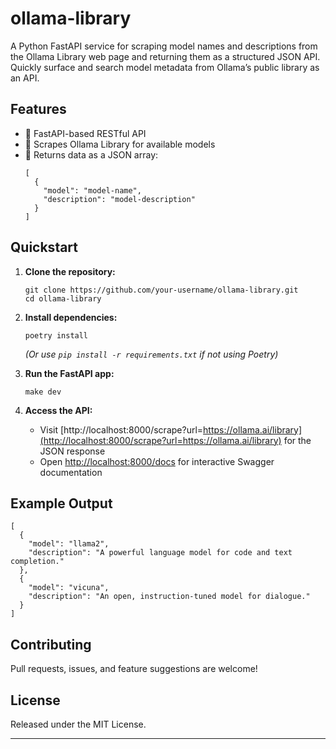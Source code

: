# ollama-library

A Python FastAPI service for scraping model names and descriptions from the Ollama Library web page and returning them as a structured JSON API.
Quickly surface and search model metadata from Ollama’s public library as an API.

## Features

- 🚀 FastAPI-based RESTful API
- 🔎 Scrapes Ollama Library for available models
- 📝 Returns data as a JSON array:
  ```
  [
    {
      "model": "model-name",
      "description": "model-description"
    }
  ]
  ```

## Quickstart

1. **Clone the repository:**
    ```
    git clone https://github.com/your-username/ollama-library.git
    cd ollama-library
    ```
2. **Install dependencies:**
    ```
    poetry install
    ```
    *(Or use `pip install -r requirements.txt` if not using Poetry)*

3. **Run the FastAPI app:**
    ```
    make dev
    ```

4. **Access the API:**
    - Visit [http://localhost:8000/scrape?url=https://ollama.ai/library](http://localhost:8000/scrape?url=https://ollama.ai/library) for the JSON response
    - Open [http://localhost:8000/docs](http://localhost:8000/docs) for interactive Swagger documentation

## Example Output

```
[
  {
    "model": "llama2",
    "description": "A powerful language model for code and text completion."
  },
  {
    "model": "vicuna",
    "description": "An open, instruction-tuned model for dialogue."
  }
]
```

## Contributing

Pull requests, issues, and feature suggestions are welcome!

## License

Released under the MIT License.

---
